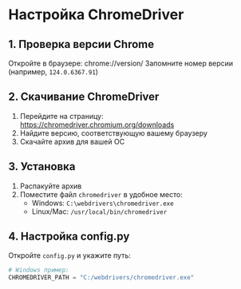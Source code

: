 # Настройка ChromeDriver

## 1. Проверка версии Chrome
Откройте в браузере:
chrome://version/
Запомните номер версии (например, `124.0.6367.91`)

## 2. Скачивание ChromeDriver
1. Перейдите на страницу:  
   https://chromedriver.chromium.org/downloads
2. Найдите версию, соответствующую вашему браузеру
3. Скачайте архив для вашей ОС

## 3. Установка
1. Распакуйте архив
2. Поместите файл `chromedriver` в удобное место:
   - Windows: `C:\webdrivers\chromedriver.exe`
   - Linux/Mac: `/usr/local/bin/chromedriver`

## 4. Настройка config.py
Откройте `config.py` и укажите путь:
```python
# Windows пример:
CHROMEDRIVER_PATH = "C:/webdrivers/chromedriver.exe"